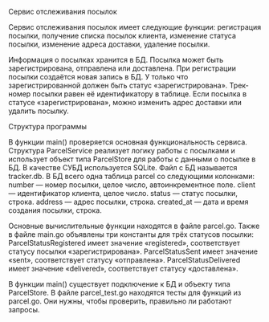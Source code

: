 Сервис отслеживания посылок

Сервис отслеживания посылок имеет следующие функции:
регистрация посылки,
получение списка посылок клиента,
изменение статуса посылки,
изменение адреса доставки,
удаление посылки.

Информация о посылках хранится в БД. Посылка может быть зарегистрирована, отправлена или доставлена. 
При регистрации посылки создаётся новая запись в БД. 
У только что зарегистрированной должен быть статус «зарегистрирована». Трек-номер посылки равен её идентификатору в таблице. 
Если посылка в статусе «зарегистрирована», можно изменить адрес доставки или удалить посылку.

Структура программы

В функции main() проверяется основная функциональность сервиса. Структура ParcelService реализует логику работы с посылками и использует объект типа ParcelStore для работы с данными о посылке в БД.
В качестве СУБД используется SQLite. Файл с БД называется tracker.db. В БД всего одна таблица parcel со следующими колонками:
number — номер посылки, целое число, автоинкрементное поле.
client — идентификатор клиента, целое число.
status — статус посылки, строка.
address — адрес посылки, строка.
created_at — дата и время создания посылки, строка.

Основные вычислительные функции находятся в файле parcel.go. Также в файле main.go объявлены три константы для трёх статусов посылки:
ParcelStatusRegistered имеет значение «registered», соответствует статусу посылки «зарегистрирована».
ParcelStatusSent имеет значение «sent», соответствует статусу «отправлена».
ParcelStatusDelivered имеет значение «delivered», соответствует статусу «доставлена».

В функции main() существует подключение к БД и объекту типа ParcelStore.
В файле parcel_test.go находятся тесты для функций из parcel.go. Они нужны, чтобы проверить, правильно ли работают запросы. 
